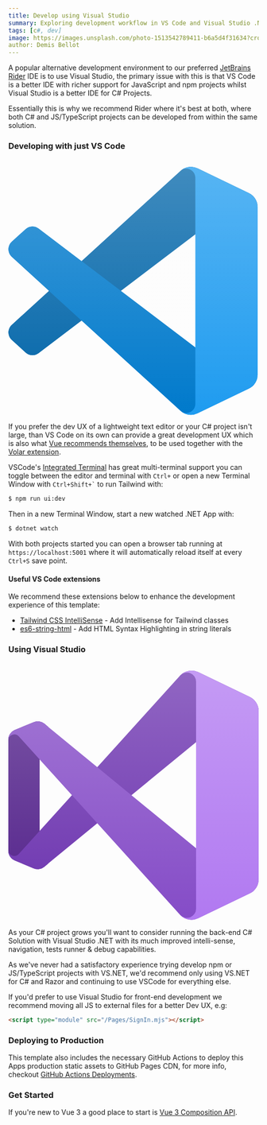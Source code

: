 ```yaml
---
title: Develop using Visual Studio
summary: Exploring development workflow in VS Code and Visual Studio .NET
tags: [c#, dev]
image: https://images.unsplash.com/photo-1513542789411-b6a5d4f31634?crop=entropy&fit=crop&h=1000&w=2000
author: Demis Bellot
---
```


A popular alternative development environment to our preferred [JetBrains Rider](rider) IDE is to use
Visual Studio, the primary issue with this is that VS Code is a better IDE with richer support for JavaScript and npm
projects whilst Visual Studio is a better IDE for C# Projects. 

Essentially this is why we recommend Rider where it's best at both, where both C# and JS/TypeScript projects can 
be developed from within the same solution.

### Developing with just VS Code

<a href="https://visualstudio.microsoft.com/" title="VS Code" class="sm:float-left mr-8">
    <svg class="w-24 h-24" style="margin-top:1rem" xmlns="http://www.w3.org/2000/svg" viewBox="0 0 256 254"><defs><linearGradient id="logosVisualStudioCode0" x1="50%" x2="50%" y1="0%" y2="100%"><stop offset="0%" stop-color="#FFF"/><stop offset="100%" stop-color="#FFF" stop-opacity="0"/></linearGradient><path id="logosVisualStudioCode1" d="M180.828 252.605a15.872 15.872 0 0 0 12.65-.486l52.501-25.262a15.94 15.94 0 0 0 9.025-14.364V41.197a15.939 15.939 0 0 0-9.025-14.363l-52.5-25.263a15.877 15.877 0 0 0-18.115 3.084L74.857 96.35l-43.78-33.232a10.614 10.614 0 0 0-13.56.603L3.476 76.494c-4.63 4.211-4.635 11.495-.012 15.713l37.967 34.638l-37.967 34.637c-4.623 4.219-4.618 11.502.012 15.714l14.041 12.772a10.614 10.614 0 0 0 13.56.604l43.78-33.233l100.507 91.695a15.853 15.853 0 0 0 5.464 3.571Zm10.464-183.649l-76.262 57.889l76.262 57.888V68.956Z"/></defs><mask id="logosVisualStudioCode2" fill="#fff"><use href="#logosVisualStudioCode1"/></mask><path fill="#0065A9" d="M246.135 26.873L193.593 1.575a15.885 15.885 0 0 0-18.123 3.08L3.466 161.482c-4.626 4.219-4.62 11.502.012 15.714l14.05 12.772a10.625 10.625 0 0 0 13.569.604L238.229 33.436c6.949-5.271 16.93-.315 16.93 8.407v-.61a15.938 15.938 0 0 0-9.024-14.36Z" mask="url(#logosVisualStudioCode2)"/><path fill="#007ACC" d="m246.135 226.816l-52.542 25.298a15.887 15.887 0 0 1-18.123-3.08L3.466 92.207c-4.626-4.218-4.62-11.502.012-15.713l14.05-12.773a10.625 10.625 0 0 1 13.569-.603l207.132 157.135c6.949 5.271 16.93.315 16.93-8.408v.611a15.939 15.939 0 0 1-9.024 14.36Z" mask="url(#logosVisualStudioCode2)"/><path fill="#1F9CF0" d="M193.428 252.134a15.892 15.892 0 0 1-18.125-3.083c5.881 5.88 15.938 1.715 15.938-6.603V11.273c0-8.318-10.057-12.483-15.938-6.602a15.892 15.892 0 0 1 18.125-3.084l52.533 25.263a15.937 15.937 0 0 1 9.03 14.363V212.51c0 6.125-3.51 11.709-9.03 14.363l-52.533 25.262Z" mask="url(#logosVisualStudioCode2)"/><path fill="url(#logosVisualStudioCode0)" fill-opacity=".25" d="M180.828 252.605a15.874 15.874 0 0 0 12.65-.486l52.5-25.263a15.938 15.938 0 0 0 9.026-14.363V41.197a15.939 15.939 0 0 0-9.025-14.363L193.477 1.57a15.877 15.877 0 0 0-18.114 3.084L74.857 96.35l-43.78-33.232a10.614 10.614 0 0 0-13.56.603L3.476 76.494c-4.63 4.211-4.635 11.495-.012 15.713l37.967 34.638l-37.967 34.637c-4.623 4.219-4.618 11.502.012 15.714l14.041 12.772a10.614 10.614 0 0 0 13.56.604l43.78-33.233l100.506 91.695a15.857 15.857 0 0 0 5.465 3.571Zm10.464-183.65l-76.262 57.89l76.262 57.888V68.956Z" mask="url(#logosVisualStudioCode2)"/></svg>
</a>

If you prefer the dev UX of a lightweight text editor or your C# project isn't large, than VS Code on its own
can provide a great development UX which is also what [Vue recommends themselves](https://v3.vuejs.org/api/sfc-tooling.html#ide-support),
to be used together with the [Volar extension](https://marketplace.visualstudio.com/items?itemName=johnsoncodehk.volar).

VSCode's [Integrated Terminal](https://code.visualstudio.com/docs/editor/integrated-terminal) has great multi-terminal 
support you can toggle between the editor and terminal with `Ctrl+` or open a new Terminal Window with
<code>Ctrl+Shift+`</code> to run Tailwind with:

```bash
$ npm run ui:dev
```

Then in a new Terminal Window, start a new watched .NET App with:

```bash
$ dotnet watch
```

With both projects started you can open a browser tab running at `https://localhost:5001` where it 
will automatically reload itself at every `Ctrl+S` save point.

#### Useful VS Code extensions

We recommend these extensions below to enhance the development experience of this template:

 - [Tailwind CSS IntelliSense](https://marketplace.visualstudio.com/items?itemName=bradlc.vscode-tailwindcss) - Add Intellisense for Tailwind classes
 - [es6-string-html](https://marketplace.visualstudio.com/items?itemName=Tobermory.es6-string-html) - Add HTML Syntax Highlighting in string literals 

### Using Visual Studio

<a href="https://code.visualstudio.com/" title="Visual Studio" class="sm:float-left mr-8">
    <svg class="w-24 h-24" style="margin-top:1rem" xmlns="http://www.w3.org/2000/svg" viewBox="0 0 256 256"><defs><linearGradient id="logosVisualStudio0" x1="50%" x2="50%" y1=".002%" y2="100%"><stop offset="0%" stop-color="#FFF"/><stop offset="100%" stop-color="#FFF" stop-opacity="0"/></linearGradient></defs><path fill="#52218A" d="M36.987 200.406a10.667 10.667 0 0 1-11.04 1.734L6.56 194.006A10.667 10.667 0 0 1 0 184.22V70.46a10.667 10.667 0 0 1 6.56-9.787l19.387-8a10.667 10.667 0 0 1 11.04 1.733l4.346 3.6a5.893 5.893 0 0 0-9.333 4.8v129.067a5.893 5.893 0 0 0 9.333 4.8l-4.346 3.733Z"/><path fill="#6C33AF" d="M6.56 194.006A10.667 10.667 0 0 1 0 184.22v-.88a6.16 6.16 0 0 0 10.667 4.133L176 4.673a16 16 0 0 1 18.187-3.093l52.746 25.386A16 16 0 0 1 256 41.393v.613a10.107 10.107 0 0 0-16.507-7.813l-198.16 162.48l-4.346 3.733a10.667 10.667 0 0 1-11.04 1.734L6.56 194.006Z"/><path fill="#854CC7" d="M6.56 60.673A10.667 10.667 0 0 0 0 70.46v.88a6.16 6.16 0 0 1 10.667-4.134L176 250.006a16 16 0 0 0 18.187 3.094l52.746-25.387A16 16 0 0 0 256 213.286v-.613a10.107 10.107 0 0 1-16.507 7.813L41.333 58.006l-4.346-3.733a10.667 10.667 0 0 0-11.04-1.6l-19.387 8Z"/><path fill="#B179F1" d="M194.187 253.1A16 16 0 0 1 176 250.006a9.387 9.387 0 0 0 16-6.64v-232a9.387 9.387 0 0 0-16-6.693a16 16 0 0 1 18.187-3.093l52.746 25.36A16 16 0 0 1 256 41.366v171.947a16 16 0 0 1-9.067 14.427l-52.746 25.36Z"/><path fill="url(#logosVisualStudio0)" fill-opacity=".25" d="M183.707 254.273a16 16 0 0 0 10.48-1.173l52.746-25.36A16 16 0 0 0 256 213.313V41.366a16 16 0 0 0-9.067-14.426L194.187 1.58A16 16 0 0 0 182.24.806A16 16 0 0 0 176 4.673L90.987 98.7L41.333 58.006l-4.346-3.733a10.667 10.667 0 0 0-9.627-2.213a6.8 6.8 0 0 0-1.413.48L6.56 60.673A10.667 10.667 0 0 0 0 69.66v115.36a10.664 10.664 0 0 0 6.56 8.986l19.387 8a6.8 6.8 0 0 0 1.413.48c3.378.882 6.973.056 9.627-2.213l4.346-3.6l49.654-40.693L176 250.006a16 16 0 0 0 7.707 4.267ZM192 73.153l-66.107 54.187L192 181.526V73.153ZM32 90.726l33.093 36.614L32 163.953V90.726Z"/></svg>
</a>

As your C# project grows you'll want to consider running the back-end C# Solution with Visual Studio .NET with its
much improved intelli-sense, navigation, tests runner & debug capabilities. 

As we've never had a satisfactory experience trying develop npm or JS/TypeScript projects with VS.NET, we'd recommend only
using VS.NET for C# and Razor and continuing to use VSCode for everything else. 

If you'd prefer to use Visual Studio for front-end development we recommend moving all JS to external files for a better
Dev UX, e.g:

```html
<script type="module" src="/Pages/SignIn.mjs"></script>
```

### Deploying to Production

This template also includes the necessary GitHub Actions to deploy this Apps production static assets to GitHub Pages CDN,
for more info, checkout [GitHub Actions Deployments](deploy).

### Get Started

If you're new to Vue 3 a good place to start is [Vue 3 Composition API](https://vuejs.org/api/composition-api-setup.html).
